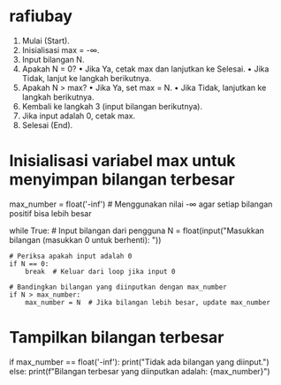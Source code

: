 # rafiubay

















1.	  Mulai (Start).
2.	 Inisialisasi max = -∞.
3.	Input bilangan N.
4.	Apakah N = 0?
•	Jika Ya, cetak max dan lanjutkan ke Selesai.
•	Jika Tidak, lanjut ke langkah berikutnya.
5.	Apakah N > max?
•	Jika Ya, set max = N.
•	Jika Tidak, lanjutkan ke langkah berikutnya.
6.	Kembali ke langkah 3 (input bilangan berikutnya).
7.	 Jika input adalah 0, cetak max.
8.	Selesai (End).

# Inisialisasi variabel max untuk menyimpan bilangan terbesar
max_number = float('-inf')  # Menggunakan nilai -∞ agar setiap bilangan positif bisa lebih besar

while True:
    # Input bilangan dari pengguna
    N = float(input("Masukkan bilangan (masukkan 0 untuk berhenti): "))
    
    # Periksa apakah input adalah 0
    if N == 0:
        break  # Keluar dari loop jika input 0
    
    # Bandingkan bilangan yang diinputkan dengan max_number
    if N > max_number:
        max_number = N  # Jika bilangan lebih besar, update max_number

# Tampilkan bilangan terbesar
if max_number == float('-inf'):
    print("Tidak ada bilangan yang diinput.")
else:
    print(f"Bilangan terbesar yang diinputkan adalah: {max_number}")
